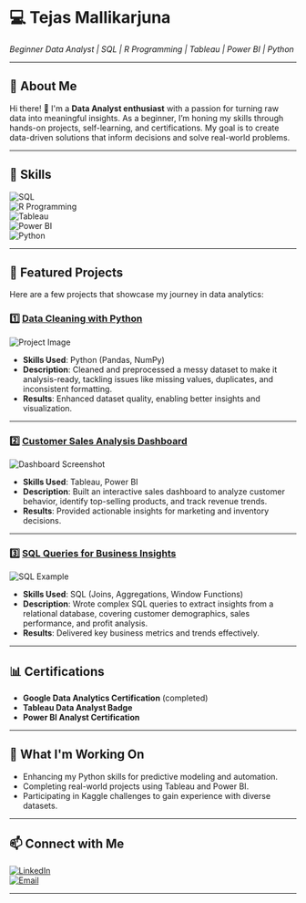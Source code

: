 # 💻 **Tejas Mallikarjuna**  
*Beginner Data Analyst | SQL | R Programming | Tableau | Power BI | Python*  

---

## 🌟 **About Me**  
Hi there! 👋 I'm a **Data Analyst enthusiast** with a passion for turning raw data into meaningful insights. As a beginner, I’m honing my skills through hands-on projects, self-learning, and certifications. My goal is to create data-driven solutions that inform decisions and solve real-world problems.  

---

## 🔧 **Skills**  
![SQL](https://img.shields.io/badge/SQL-Intermediate-blue?style=flat&logo=MySQL)  
![R Programming](https://img.shields.io/badge/R%20Programming-Beginner-blue?style=flat&logo=R)  
![Tableau](https://img.shields.io/badge/Tableau-Dashboard%20Design-orange?style=flat&logo=Tableau)  
![Power BI](https://img.shields.io/badge/Power%20BI-Data%20Visualization-yellow?style=flat&logo=Power-BI)  
![Python](https://img.shields.io/badge/Python-Data%20Analysis-green?style=flat&logo=Python)  

---

## 📂 **Featured Projects**  
Here are a few projects that showcase my journey in data analytics:  

### 1️⃣ **[Data Cleaning with Python](https://github.com/yourusername/Data-Cleaning-Project)**  
![Project Image](https://via.placeholder.com/600x300.png?text=Data+Cleaning+Example)  
- **Skills Used**: Python (Pandas, NumPy)  
- **Description**: Cleaned and preprocessed a messy dataset to make it analysis-ready, tackling issues like missing values, duplicates, and inconsistent formatting.  
- **Results**: Enhanced dataset quality, enabling better insights and visualization.  

---

### 2️⃣ **[Customer Sales Analysis Dashboard](https://github.com/yourusername/Sales-Dashboard)**  
![Dashboard Screenshot](https://via.placeholder.com/600x300.png?text=Sales+Dashboard+Example)  
- **Skills Used**: Tableau, Power BI  
- **Description**: Built an interactive sales dashboard to analyze customer behavior, identify top-selling products, and track revenue trends.  
- **Results**: Provided actionable insights for marketing and inventory decisions.  

---

### 3️⃣ **[SQL Queries for Business Insights](https://github.com/yourusername/SQL-Business-Queries)**  
![SQL Example](https://via.placeholder.com/600x300.png?text=SQL+Queries+Example)  
- **Skills Used**: SQL (Joins, Aggregations, Window Functions)  
- **Description**: Wrote complex SQL queries to extract insights from a relational database, covering customer demographics, sales performance, and profit analysis.  
- **Results**: Delivered key business metrics and trends effectively.  

---

## 📊 **Certifications**  
- **Google Data Analytics Certification** (completed)  
- **Tableau Data Analyst Badge**  
- **Power BI Analyst Certification**  

---

## 🚀 **What I'm Working On**  
- Enhancing my Python skills for predictive modeling and automation.  
- Completing real-world projects using Tableau and Power BI.  
- Participating in Kaggle challenges to gain experience with diverse datasets.  

---

## 📫 **Connect with Me**  
[![LinkedIn](https://img.shields.io/badge/LinkedIn-TejasMallikarjuna-blue?style=flat&logo=LinkedIn)](https://www.linkedin.com/in/tejasmallikarjuna)  
[![Email](https://img.shields.io/badge/Email-Send-orange?style=flat&logo=Gmail)](mailto:tejasmallikarjuna1@gmail.com)  

---

